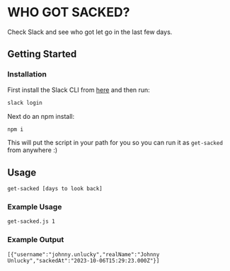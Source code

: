 # WHO GOT SACKED?

Check Slack and see who got let go in the last few days.

## Getting Started

### Installation

First install the Slack CLI from [here](https://api.slack.com/automation/cli/install) and then run:

```sh
slack login
```

Next do an npm install:

```sh
npm i
```

This will put the script in your path for you so you can run it as `get-sacked` from anywhere :)

## Usage

```sh
get-sacked [days to look back]
```

### Example Usage

```sh
get-sacked.js 1
```

### Example Output

```
[{"username":"johnny.unlucky","realName":"Johnny Unlucky","sackedAt":"2023-10-06T15:29:23.000Z"}]

```
